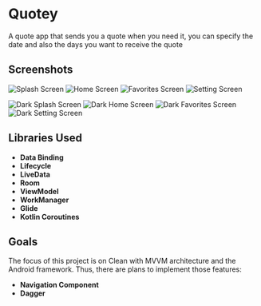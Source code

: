# Quotey

A quote app that sends you a quote when you need it,
you can specify the date and also the days you want to receive the quote

## Screenshots

![Splash Screen](metadata/Interface.png)
![Home Screen](metadata/HomePage.png)
![Favorites Screen](metadata/Favorites.png)
![Setting Screen](metadata/Settings.png)

![Dark Splash Screen](metadata/Interface-1.png)
![Dark Home Screen](metadata/HomePage-1.png)
![Dark Favorites Screen](metadata/Favorites-1.png)
![Dark Setting Screen](metadata/Settings-1.png)

## Libraries Used

- **Data Binding**
- **Lifecycle**
- **LiveData**
- **Room**
- **ViewModel**
- **WorkManager**
- **Glide**
- **Kotlin Coroutines**

## Goals

The focus of this project is on Clean with MVVM architecture and the Android framework.
Thus, there are plans to implement those features:

- **Navigation Component**
- **Dagger**
